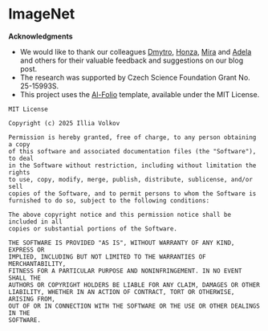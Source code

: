 # ImageNet

**Acknowledgments**  
- We would like to thank our colleagues [Dmytro](https://dmytro.ai/), [Honza](https://jskvrna.github.io/), [Mira](https://mirapurkrabek.github.io/) and [Adela](https://subrtadel.github.io/) and others for their valuable feedback and suggestions on our blog post.
- The research was supported by Czech Science Foundation Grant No. 25-15993S.
- This project uses the [Al-Folio](https://github.com/alshedivat/al-folio) template, available under the MIT License.

```
MIT License

Copyright (c) 2025 Illia Volkov

Permission is hereby granted, free of charge, to any person obtaining a copy
of this software and associated documentation files (the "Software"), to deal
in the Software without restriction, including without limitation the rights
to use, copy, modify, merge, publish, distribute, sublicense, and/or sell
copies of the Software, and to permit persons to whom the Software is
furnished to do so, subject to the following conditions:

The above copyright notice and this permission notice shall be included in all
copies or substantial portions of the Software.

THE SOFTWARE IS PROVIDED "AS IS", WITHOUT WARRANTY OF ANY KIND, EXPRESS OR
IMPLIED, INCLUDING BUT NOT LIMITED TO THE WARRANTIES OF MERCHANTABILITY,
FITNESS FOR A PARTICULAR PURPOSE AND NONINFRINGEMENT. IN NO EVENT SHALL THE
AUTHORS OR COPYRIGHT HOLDERS BE LIABLE FOR ANY CLAIM, DAMAGES OR OTHER
LIABILITY, WHETHER IN AN ACTION OF CONTRACT, TORT OR OTHERWISE, ARISING FROM,
OUT OF OR IN CONNECTION WITH THE SOFTWARE OR THE USE OR OTHER DEALINGS IN THE
SOFTWARE.
```